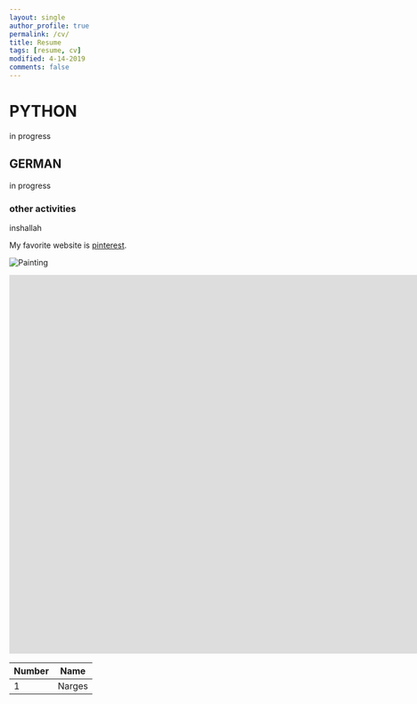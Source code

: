 ```yaml
---
layout: single
author_profile: true
permalink: /cv/
title: Resume
tags: [resume, cv]
modified: 4-14-2019
comments: false
---
```



# PYTHON

in progress

## GERMAN
in progress

### other activities
inshallah

My favorite website is [pinterest](http://www.pinterest.com).



![Painting](https://maysagharehgozli.github.io/assets/images/photo.jpg)


<iframe width="1691" height="680" src="https://www.youtube.com/embed/LOTtWzX3Wp4" title="The STRANGE Reason He's The World's Best Climber" frameborder="0" allow="accelerometer; autoplay; clipboard-write; encrypted-media; gyroscope; picture-in-picture" allowfullscreen></iframe>


|  Number | Name |
|---------|------|
|1        | Narges  |
